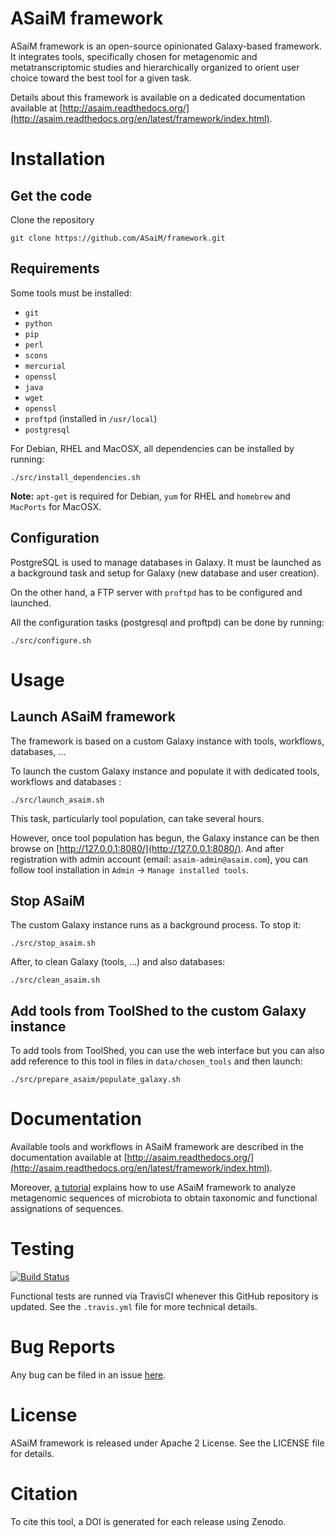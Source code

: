 ASaiM framework
===============

ASaiM framework is an open-source opinionated Galaxy-based framework. It integrates tools, specifically chosen for metagenomic and metatranscriptomic studies and hierarchically organized to orient user choice toward the best tool for a given task. 

Details about this framework is available on a dedicated documentation available at [http://asaim.readthedocs.org/](http://asaim.readthedocs.org/en/latest/framework/index.html).

# Installation

## Get the code

Clone the repository

```
git clone https://github.com/ASaiM/framework.git
```

## Requirements

Some tools must be installed:

- `git`
- `python`
- `pip`
- `perl`
- `scons`
- `mercurial`
- `openssl`
- `java` 
- `wget`
- `openssl`
- `proftpd` (installed in `/usr/local`)
- `postgresql`

For Debian, RHEL and MacOSX, all dependencies can be installed by running:

```
./src/install_dependencies.sh
```

**Note:** `apt-get` is required for Debian, `yum` for RHEL and `homebrew` and `MacPorts` for MacOSX.

## Configuration

PostgreSQL is used to manage databases in Galaxy. It must be launched as a background task and setup for Galaxy (new database and user creation).

On the other hand, a FTP server with `proftpd` has to be configured and launched.

All the configuration tasks (postgresql and proftpd) can be done by running:

```
./src/configure.sh
```

# Usage

## Launch ASaiM framework

The framework is based on a custom Galaxy instance with tools, workflows, databases, ...

To launch the custom Galaxy instance and populate it with dedicated tools, workflows and databases :

```
./src/launch_asaim.sh
```

This task, particularly tool population, can take several hours.

However, once tool population has begun, the Galaxy instance can be then browse on [http://127.0.0.1:8080/](http://127.0.0.1:8080/). And after registration with admin account (email: `asaim-admin@asaim.com`), you can 
follow tool installation in `Admin` -> `Manage installed tools`.

## Stop ASaiM

The custom Galaxy instance runs as a background process. To stop it:

```
./src/stop_asaim.sh
```

After, to clean Galaxy (tools, ...) and also databases:

```
./src/clean_asaim.sh
```

## Add tools from ToolShed to the custom Galaxy instance

To add tools from ToolShed, you can use the web interface but you can also add reference to this tool in files in `data/chosen_tools` and then launch:

```
./src/prepare_asaim/populate_galaxy.sh
```

# Documentation

Available tools and workflows in ASaiM framework are described in the documentation available at [http://asaim.readthedocs.org/](http://asaim.readthedocs.org/en/latest/framework/index.html).

Moreover, [a tutorial](http://asaim.readthedocs.org/en/latest/framework/tutorial/index.html) explains how to use ASaiM framework to analyze metagenomic sequences of microbiota to obtain taxonomic and functional assignations of sequences.

# Testing

[![Build Status](https://travis-ci.org/ASaiM/framework.svg)](https://travis-ci.org/ASaiM/framework)

Functional tests are runned via TravisCI whenever this GitHub repository is updated. See the `.travis.yml` file for more technical details.

# Bug Reports

Any bug can be filed in an issue [here](https://github.com/ASaiM/framework/issues).

# License

ASaiM framework is released under Apache 2 License. See the LICENSE file for details.

# Citation

To cite this tool, a DOI is generated for each release using Zenodo.